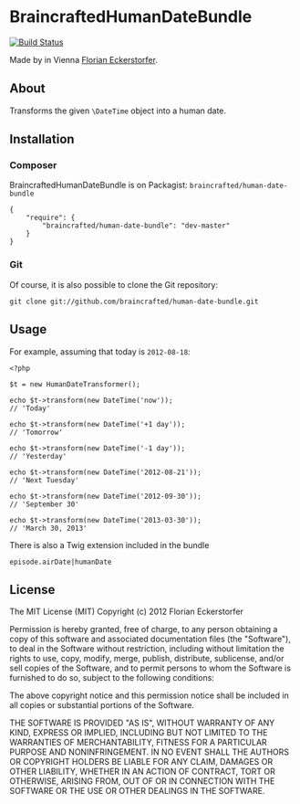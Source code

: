 BraincraftedHumanDateBundle
===========================

[![Build Status](https://secure.travis-ci.org/braincrafted/human-date-bundle.png?branch=master)](http://travis-ci.org/braincrafted/human-date-bundle)

Made by in Vienna [Florian Eckerstorfer](http://florianeckerstorfer.com).


About
-----

Transforms the given `\DateTime` object into a human date.

Installation
------------

### Composer

BraincraftedHumanDateBundle is on Packagist: `braincrafted/human-date-bundle`

    {
        "require": {
            "braincrafted/human-date-bundle": "dev-master"
        }
    }

### Git

Of course, it is also possible to clone the Git repository:

    git clone git://github.com/braincrafted/human-date-bundle.git


Usage
-----

For example, assuming that today is `2012-08-18`:

    <?php

    $t = new HumanDateTransformer();

    echo $t->transform(new DateTime('now'));
    // 'Today'

    echo $t->transform(new DateTime('+1 day'));
    // 'Tomorrow'

    echo $t->transform(new DateTime('-1 day'));
    // 'Yesterday'

    echo $t->transform(new DateTime('2012-08-21'));
    // 'Next Tuesday'

    echo $t->transform(new DateTime('2012-09-30'));
    // 'September 30'

    echo $t->transform(new DateTime('2013-03-30'));
    // 'March 30, 2013'


There is also a Twig extension included in the bundle

    episode.airDate|humanDate

License
-------

The MIT License (MIT)
Copyright (c) 2012 Florian Eckerstorfer

Permission is hereby granted, free of charge, to any person obtaining a copy of this software and associated documentation files (the "Software"), to deal in the Software without restriction, including without limitation the rights to use, copy, modify, merge, publish, distribute, sublicense, and/or sell copies of the Software, and to permit persons to whom the Software is furnished to do so, subject to the following conditions:

The above copyright notice and this permission notice shall be included in all copies or substantial portions of the Software.

THE SOFTWARE IS PROVIDED "AS IS", WITHOUT WARRANTY OF ANY KIND, EXPRESS OR IMPLIED, INCLUDING BUT NOT LIMITED TO THE WARRANTIES OF MERCHANTABILITY, FITNESS FOR A PARTICULAR PURPOSE AND NONINFRINGEMENT. IN NO EVENT SHALL THE AUTHORS OR COPYRIGHT HOLDERS BE LIABLE FOR ANY CLAIM, DAMAGES OR OTHER LIABILITY, WHETHER IN AN ACTION OF CONTRACT, TORT OR OTHERWISE, ARISING FROM, OUT OF OR IN CONNECTION WITH THE SOFTWARE OR THE USE OR OTHER DEALINGS IN THE SOFTWARE.
